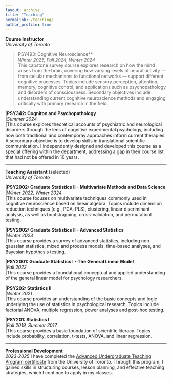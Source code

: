 ```yaml
---
layout: archive
title: "Teaching"
permalink: /teaching/
author_profile: true
---
```

**Course Instructor**\
_University of Toronto_

>PSY493: Cognitive Neuroscience**\
>*Winter 2025, Fall 2024, Winter 2024*\
>This capstone survey course explores research on how the mind arises from the brain, covering how varying levels of neural activity — from cellular mechanisms to functional networks — support different cognitive processes. Topics include sensory perception, attention, memory, cognitive control, and applications such as psychopathology and disorders of consciousness. Secondary objectives include understanding current cognitive neuroscience methods and engaging critically with primary research in the field. 


|**PSY342: Cogniton and Psychopathology**\
|*Summer 2024*\
|This course explores theoretical accounts of psychiatric and neurological disorders through the lens of cognitive experimental psychology, including how both traditional and contemporay approaches inform current therapies. A secondary objective is to develop skills in translational scientific communication. I independently designed and developed this course as a special offering within the department, addressing a gap in their course list that had not be offered in 10 years.

---

**Teaching Assistant** (selected)\
_University of Toronto_

|**PSY2002: Graduate Statistics II - Multivariate Methods and Data Science**\
|*Winter 2022, Winter 2024*\
|This course focuses on multivariate techniques commonly used in cognitive neuroscience based on linear algebra. Topics include dimension reduction techniques (e.g., PCA, PLS), clustering, linear discriminant analysis, as well as bootstrapping, cross-validation, and permutationt testing.

|**PSY2002: Graduate Statistics II - Advanced Statistics**\
|*Winter 2023*\
|This course provides a survey of advanced statistics, including non-gaussian statistics, mixed and process models, time-based analyses, and Bayesian hypothesis testing.

|**PSY2001: Graduate Statistics I - The General Linear Model**\
|*Fall 2022*\
|This course provides a foundational conceptual and applied understanding of the general linear model for psychology researchers.

|**PSY202: Statistics II**\
|*Winter 2021*\
|This course provides an understanding of the basic concepts and logic underlying the use of statistics in psychological research. Topics include factorial ANOVA, multiple regression, power analyses and post-hoc testing.

|**PSY201: Statistics I**\
|*Fall 2019, Summer 2017*\
|This course provides a basic foundation of scientific literacy. Topics include probability, correlation, t-tests, ANOVA, and linear regression.

--- 

**Professional Development**\
_2023-2025_
I have completed the [Advanced Undergraduate Teaching Program certificate](http://tatp.utoronto.ca/certificate-program/autp-certificate/) from the University of Toronto. Through this program, I gained skills in structuring courses, lesson planning, and effective teaching strategies, which I continue to apply in my classes.
